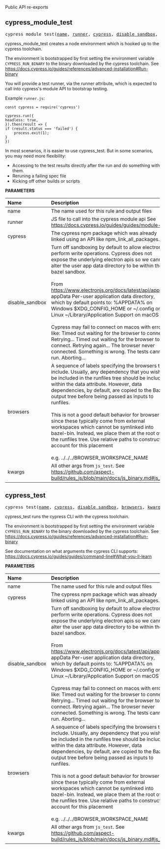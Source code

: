 <!-- Generated with Stardoc: http://skydoc.bazel.build -->

Public API re-exports

<a id="cypress_module_test"></a>

## cypress_module_test

<pre>
cypress_module_test(<a href="#cypress_module_test-name">name</a>, <a href="#cypress_module_test-runner">runner</a>, <a href="#cypress_module_test-cypress">cypress</a>, <a href="#cypress_module_test-disable_sandbox">disable_sandbox</a>, <a href="#cypress_module_test-browsers">browsers</a>, <a href="#cypress_module_test-kwargs">kwargs</a>)
</pre>

cypress_module_test creates a node environment which is hooked up to the cypress toolchain.

The environment is bootstrapped by first setting the environment variable `CYPRESS_RUN_BINARY` to the binary downloaded by the cypress toolchain. See https://docs.cypress.io/guides/references/advanced-installation#Run-binary

You will provide a test runner, via the runner attribute, which is expected to call into cypress's module API to bootstrap testing.

Example `runner.js`:
```
const cypress = require('cypress')

cypress.run({
headless: true,
}).then(result => {
if (result.status === 'failed') {
    process.exit(1);
}
})
```

In most scenarios, it is easier to use cypress_test. But in some scenarios, you may need more flexibility:
  - Accessing to the test results directly after the run and do something with them.
  - Reruning a failing spec file
  - Kicking off other builds or scripts


**PARAMETERS**


| Name  | Description | Default Value |
| :------------- | :------------- | :------------- |
| <a id="cypress_module_test-name"></a>name |  The name used for this rule and output files   |  none |
| <a id="cypress_module_test-runner"></a>runner |  JS file to call into the cypress module api See https://docs.cypress.io/guides/guides/module-api   |  none |
| <a id="cypress_module_test-cypress"></a>cypress |  The cypress npm package which was already linked using an API like npm_link_all_packages.   |  `"//:node_modules/cypress"` |
| <a id="cypress_module_test-disable_sandbox"></a>disable_sandbox |  Turn off sandboxing by default to allow electron to perform write operations. Cypress does not expose the underlying electron apis so we cannot alter the user app data directory to be within the bazel sandbox.<br><br>From https://www.electronjs.org/docs/latest/api/app appData Per-user application data directory, which by default points to:     %APPDATA% on Windows     $XDG_CONFIG_HOME or ~/.config on Linux     ~/Library/Application Support on macOS<br><br>Cypress may fail to connect on macos with errors like:     Timed out waiting for the browser to connect. Retrying...     Timed out waiting for the browser to connect. Retrying again...     The browser never connected. Something is wrong. The tests cannot run. Aborting...   |  `True` |
| <a id="cypress_module_test-browsers"></a>browsers |  A sequence of labels specifying the browsers to include. Usually, any dependency that you wish to be included in the runfiles tree should be included within the data attribute. However, data dependencies, by default, are copied to the Bazel output tree before being passed as inputs to runfiles.<br><br>This is not a good default behavior for browser since these typically come from external workspaces which cannot be symlinked into bazel-bin. Instead, we place them at the root of the runfiles tree. Use relative paths to construct account for this placement<br><br>e.g. ../../../BROWSER_WORKSPACE_NAME   |  `[]` |
| <a id="cypress_module_test-kwargs"></a>kwargs |  All other args from `js_test`. See https://github.com/aspect-build/rules_js/blob/main/docs/js_binary.md#js_test   |  none |


<a id="cypress_test"></a>

## cypress_test

<pre>
cypress_test(<a href="#cypress_test-name">name</a>, <a href="#cypress_test-cypress">cypress</a>, <a href="#cypress_test-disable_sandbox">disable_sandbox</a>, <a href="#cypress_test-browsers">browsers</a>, <a href="#cypress_test-kwargs">kwargs</a>)
</pre>

cypress_test runs the cypress CLI with the cypress toolchain.

The environment is bootstrapped by first setting the environment variable `CYPRESS_RUN_BINARY` to the binary downloaded by the cypress toolchain. See https://docs.cypress.io/guides/references/advanced-installation#Run-binary

See documentation on what arguments the cypress CLI supports:
https://docs.cypress.io/guides/guides/command-line#What-you-ll-learn



**PARAMETERS**


| Name  | Description | Default Value |
| :------------- | :------------- | :------------- |
| <a id="cypress_test-name"></a>name |  The name used for this rule and output files   |  none |
| <a id="cypress_test-cypress"></a>cypress |  The cypress npm package which was already linked using an API like npm_link_all_packages.   |  `"//:node_modules/cypress"` |
| <a id="cypress_test-disable_sandbox"></a>disable_sandbox |  Turn off sandboxing by default to allow electron to perform write operations. Cypress does not expose the underlying electron apis so we cannot alter the user app data directory to be within the bazel sandbox.<br><br>From https://www.electronjs.org/docs/latest/api/app appData Per-user application data directory, which by default points to:     %APPDATA% on Windows     $XDG_CONFIG_HOME or ~/.config on Linux     ~/Library/Application Support on macOS<br><br>Cypress may fail to connect on macos with errors like:     Timed out waiting for the browser to connect. Retrying...     Timed out waiting for the browser to connect. Retrying again...     The browser never connected. Something is wrong. The tests cannot run. Aborting...   |  `True` |
| <a id="cypress_test-browsers"></a>browsers |  A sequence of labels specifying the browsers to include. Usually, any dependency that you wish to be included in the runfiles tree should be included within the data attribute. However, data dependencies, by default, are copied to the Bazel output tree before being passed as inputs to runfiles.<br><br>This is not a good default behavior for browser since these typically come from external workspaces which cannot be symlinked into bazel-bin. Instead, we place them at the root of the runfiles tree. Use relative paths to construct account for this placement<br><br>e.g. ../../../BROWSER_WORKSPACE_NAME   |  `[]` |
| <a id="cypress_test-kwargs"></a>kwargs |  All other args from `js_test`. See https://github.com/aspect-build/rules_js/blob/main/docs/js_binary.md#js_test   |  none |


